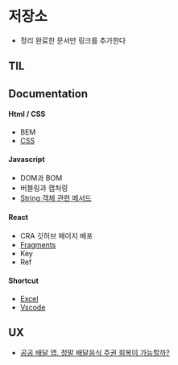# 저장소

- 정리 완료한 문서만 링크를 추가한다

## TIL

## Documentation

#### Html / CSS

- BEM
- [CSS](./html-css/css.md)

#### Javascript

- DOM과 BOM
- 버블링과 캡처링
- [String 객체 관련 메서드](./js/string.md)

#### React

- CRA 깃허브 페이지 배포
- [Fragments](./react/fragments.md)
- Key
- Ref

#### Shortcut

- [Excel](./shortcut/excel.md)
- [Vscode](./shortcut/vscode.md)

## UX

- [공공 배달 앱, 정말 배달음식 주권 회복이 가능할까?](./ux/public-delivery-app.md)


